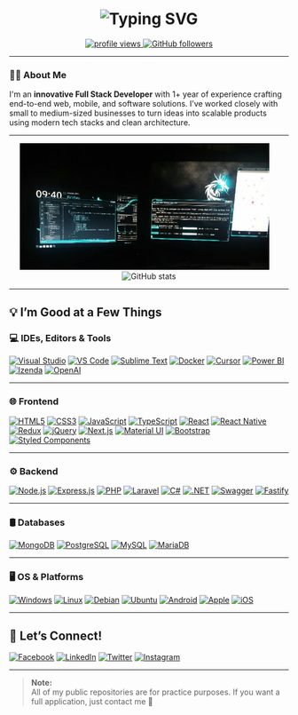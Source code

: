 <h1 align="center">
  <img src="https://readme-typing-svg.herokuapp.com?font=Fira+Code&size=30&duration=4000&pause=1000&center=true&vCenter=true&width=435&lines=Hey+there!+I'm+Jay-Ar.;Full+Stack+Developer+%F0%9F%92%BB;Lifelong+Learner+%F0%9F%93%9A" alt="Typing SVG" />
</h1>

<p align="center">
  <a href="https://github.com/jayariglesias">
    <img src="https://komarev.com/ghpvc/?username=jayariglesias" alt="profile views" />
  </a>
  <a href="https://github.com/jayariglesias?tab=followers">
    <img src="https://img.shields.io/github/followers/jayariglesias?label=Followers&logo=github" alt="GitHub followers" />
  </a>
</p>

---

### 👨‍💻 About Me

I'm an **innovative Full Stack Developer** with 1+ year of experience crafting end-to-end web, mobile, and software solutions. I’ve worked closely with small to medium-sized businesses to turn ideas into scalable products using modern tech stacks and clean architecture.

---

<p align="center">
  <img width="450px" src="https://github.com/jayariglesias/jayariglesias/blob/main/setup-2019.png" alt="jayariglesias workspace setup" />
  &nbsp;&nbsp;&nbsp;
  <img width="450px" src="https://github-readme-stats.vercel.app/api?username=jayariglesias&show_icons=true&theme=tokyonight&line_height=35&count_private=false" alt="GitHub stats" />
</p>

---

## 💡 I’m Good at a Few Things

### 💻 IDEs, Editors & Tools
[![Visual Studio](https://img.shields.io/badge/Visual_Studio-5C2D91?style=for-the-badge&logo=visualstudio&logoColor=white)](https://www.facebook.com/forjeonly)
[![VS Code](https://img.shields.io/badge/VS_Code-007ACC?style=for-the-badge&logo=visualstudiocode&logoColor=white)](https://www.facebook.com/forjeonly)
[![Sublime Text](https://img.shields.io/badge/Sublime_Text-FF9800?style=for-the-badge&logo=sublimetext&logoColor=white)](https://www.facebook.com/forjeonly)
[![Docker](https://img.shields.io/badge/Docker-2496ED?style=for-the-badge&logo=docker&logoColor=white)](https://www.facebook.com/forjeonly)
[![Cursor](https://img.shields.io/badge/Cursor-000000?style=for-the-badge&logo=cursor&logoColor=white)](https://www.facebook.com/forjeonly)
[![Power BI](https://img.shields.io/badge/PowerBI-F2C811?style=for-the-badge&logo=powerbi&logoColor=black)](https://www.facebook.com/forjeonly)
[![Izenda](https://img.shields.io/badge/Izenda-005792?style=for-the-badge&logoColor=white)](https://www.facebook.com/forjeonly)
[![OpenAI](https://img.shields.io/badge/OpenAI_GPT-3C3C3C?style=for-the-badge&logo=openai&logoColor=white)](https://www.facebook.com/forjeonly)

---

### 🌐 Frontend
[![HTML5](https://img.shields.io/badge/HTML5-E34F26?style=for-the-badge&logo=html5&logoColor=white)](https://www.facebook.com/forjeonly)
[![CSS3](https://img.shields.io/badge/CSS3-1572B6?style=for-the-badge&logo=css3&logoColor=white)](https://www.facebook.com/forjeonly)
[![JavaScript](https://img.shields.io/badge/JavaScript-F7DF1E?style=for-the-badge&logo=javascript&logoColor=black)](https://www.facebook.com/forjeonly)
[![TypeScript](https://img.shields.io/badge/TypeScript-3178C6?style=for-the-badge&logo=typescript&logoColor=white)](https://www.facebook.com/forjeonly)
[![React](https://img.shields.io/badge/React-20232A?style=for-the-badge&logo=react&logoColor=61DAFB)](https://www.facebook.com/forjeonly)
[![React Native](https://img.shields.io/badge/React_Native-20232A?style=for-the-badge&logo=react&logoColor=61DAFB)](https://www.facebook.com/forjeonly)
[![Redux](https://img.shields.io/badge/Redux-764ABC?style=for-the-badge&logo=redux&logoColor=white)](https://www.facebook.com/forjeonly)
[![jQuery](https://img.shields.io/badge/jQuery-0769AD?style=for-the-badge&logo=jquery&logoColor=white)](https://www.facebook.com/forjeonly)
[![Next.js](https://img.shields.io/badge/Next.js-000000?style=for-the-badge&logo=nextdotjs&logoColor=white)](https://www.facebook.com/forjeonly)
[![Material UI](https://img.shields.io/badge/Material_UI-0081CB?style=for-the-badge&logo=mui&logoColor=white)](https://www.facebook.com/forjeonly)
[![Bootstrap](https://img.shields.io/badge/Bootstrap-563D7C?style=for-the-badge&logo=bootstrap&logoColor=white)](https://www.facebook.com/forjeonly)
[![Styled Components](https://img.shields.io/badge/Styled--Components-DB7093?style=for-the-badge&logo=styled-components&logoColor=white)](https://www.facebook.com/forjeonly)

---

### ⚙️ Backend
[![Node.js](https://img.shields.io/badge/Node.js-339933?style=for-the-badge&logo=nodedotjs&logoColor=white)](https://www.facebook.com/forjeonly)
[![Express.js](https://img.shields.io/badge/Express.js-404D59?style=for-the-badge&logo=express&logoColor=white)](https://www.facebook.com/forjeonly)
[![PHP](https://img.shields.io/badge/PHP-777BB4?style=for-the-badge&logo=php&logoColor=white)](https://www.facebook.com/forjeonly)
[![Laravel](https://img.shields.io/badge/Laravel-FF2D20?style=for-the-badge&logo=laravel&logoColor=white)](https://www.facebook.com/forjeonly)
[![C#](https://img.shields.io/badge/C%23-239120?style=for-the-badge&logo=c-sharp&logoColor=white)](https://www.facebook.com/forjeonly)
[![.NET](https://img.shields.io/badge/.NET-512BD4?style=for-the-badge&logo=dotnet&logoColor=white)](https://www.facebook.com/forjeonly)
[![Swagger](https://img.shields.io/badge/Swagger-85EA2D?style=for-the-badge&logo=swagger&logoColor=black)](https://www.facebook.com/forjeonly)
[![Fastify](https://img.shields.io/badge/Fastify-000000?style=for-the-badge&logo=fastify&logoColor=white)](https://www.facebook.com/forjeonly)

---

### 🛢️ Databases
[![MongoDB](https://img.shields.io/badge/MongoDB-4EA94B?style=for-the-badge&logo=mongodb&logoColor=white)](https://www.facebook.com/forjeonly)
[![PostgreSQL](https://img.shields.io/badge/PostgreSQL-4169E1?style=for-the-badge&logo=postgresql&logoColor=white)](https://www.facebook.com/forjeonly)
[![MySQL](https://img.shields.io/badge/MySQL-4479A1?style=for-the-badge&logo=mysql&logoColor=white)](https://www.facebook.com/forjeonly)
[![MariaDB](https://img.shields.io/badge/MariaDB-003545?style=for-the-badge&logo=mariadb&logoColor=white)](https://www.facebook.com/forjeonly)

---

### 🖥️ OS & Platforms
[![Windows](https://img.shields.io/badge/Windows-0078D6?style=for-the-badge&logo=windows&logoColor=white)](https://www.facebook.com/forjeonly)
[![Linux](https://img.shields.io/badge/Linux-FCC624?style=for-the-badge&logo=linux&logoColor=black)](https://www.facebook.com/forjeonly)
[![Debian](https://img.shields.io/badge/Debian-A81D33?style=for-the-badge&logo=debian&logoColor=white)](https://www.facebook.com/forjeonly)
[![Ubuntu](https://img.shields.io/badge/Ubuntu-E95420?style=for-the-badge&logo=ubuntu&logoColor=white)](https://www.facebook.com/forjeonly)
[![Android](https://img.shields.io/badge/Android-3DDC84?style=for-the-badge&logo=android&logoColor=white)](https://www.facebook.com/forjeonly)
[![Apple](https://img.shields.io/badge/Apple-000000?style=for-the-badge&logo=apple&logoColor=white)](https://www.facebook.com/forjeonly)
[![iOS](https://img.shields.io/badge/iOS-000000?style=for-the-badge&logo=apple&logoColor=white)](https://www.facebook.com/forjeonly)

---

## 🤝 Let’s Connect!
[![Facebook](https://img.shields.io/badge/Facebook-1877F2?style=for-the-badge&logo=facebook&logoColor=white)](https://www.facebook.com/forjeonly)
[![LinkedIn](https://img.shields.io/badge/LinkedIn-0077B5?style=for-the-badge&logo=linkedin&logoColor=white)](https://www.linkedin.com/in/jayariglesias/)
[![Twitter](https://img.shields.io/badge/Twitter-1DA1F2?style=for-the-badge&logo=twitter&logoColor=white)](https://twitter.com/jayariglesias)
[![Instagram](https://img.shields.io/badge/Instagram-E4405F?style=for-the-badge&logo=instagram&logoColor=white)](https://www.instagram.com/forjeonly/)

---

> **Note:**  
> All of my public repositories are for practice purposes. If you want a full application, just contact me 🙂
